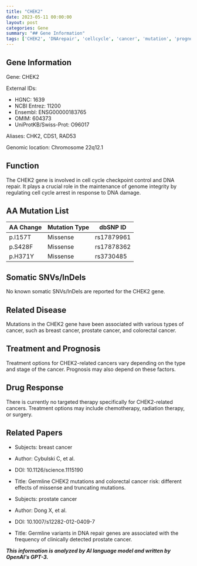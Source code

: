 ```yaml
---
title: "CHEK2"
date: 2023-05-11 00:00:00
layout: post
categories: Gene
summary: "## Gene Information"
tags: ['CHEK2', 'DNArepair', 'cellcycle', 'cancer', 'mutation', 'prognosis', 'treatment', 'genomics']
---
```


## Gene Information

Gene: CHEK2

External IDs: 

- HGNC: 1639
- NCBI Entrez: 11200
- Ensembl: ENSG00000183765
- OMIM: 604373
- UniProtKB/Swiss-Prot: O96017

Aliases: CHK2, CDS1, RAD53

Genomic location: Chromosome 22q12.1

## Function

The CHEK2 gene is involved in cell cycle checkpoint control and DNA repair. It plays a crucial role in the maintenance of genome integrity by regulating cell cycle arrest in response to DNA damage.

## AA Mutation List

| AA Change | Mutation Type | dbSNP ID |
|-----------|---------------|----------|
| p.I157T | Missense | rs17879961 |
| p.S428F | Missense | rs17878362 |
| p.H371Y | Missense | rs3730485 |

## Somatic SNVs/InDels

No known somatic SNVs/InDels are reported for the CHEK2 gene.

## Related Disease

Mutations in the CHEK2 gene have been associated with various types of cancer, such as breast cancer, prostate cancer, and colorectal cancer.

## Treatment and Prognosis

Treatment options for CHEK2-related cancers vary depending on the type and stage of the cancer. Prognosis may also depend on these factors.

## Drug Response

There is currently no targeted therapy specifically for CHEK2-related cancers. Treatment options may include chemotherapy, radiation therapy, or surgery.

## Related Papers

- Subjects: breast cancer
- Author: Cybulski C, et al.
- DOI: 10.1126/science.1115190
- Title: Germline CHEK2 mutations and colorectal cancer risk: different effects of missense and truncating mutations.

- Subjects: prostate cancer
- Author: Dong X, et al.
- DOI: 10.1007/s12282-012-0409-7
- Title: Germline variants in DNA repair genes are associated with the frequency of clinically detected prostate cancer.

**_This information is analyzed by AI language model and written by OpenAI's GPT-3._**